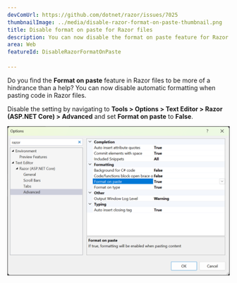```yaml
---
devComUrl: https://github.com/dotnet/razor/issues/7025
thumbnailImage: ../media/disable-razor-format-on-paste-thumbnail.png
title: Disable format on paste for Razor files
description: You can now disable the format on paste feature for Razor in Visual Studio.
area: Web
featureId: DisableRazorFormatOnPaste

---
```



Do you find the **Format on paste** feature in Razor files to be more of a hindrance than a help? You can now disable automatic formatting when pasting code in Razor files.

Disable the setting by navigating to **Tools > Options > Text Editor > Razor (ASP.NET Core) > Advanced** and set **Format on paste** to **False**. 

![Disable format on paste for Razor](../media/disable-razor-format-on-paste.png)
